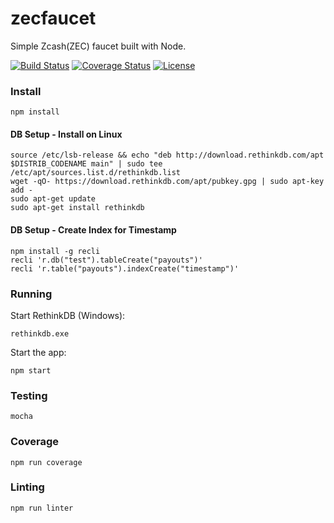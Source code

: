 # zecfaucet
Simple Zcash(ZEC) faucet built with Node.

[![Build Status](https://travis-ci.org/super3/zecfaucet.svg?branch=master)](https://travis-ci.org/super3/zecfaucet)
[![Coverage Status](https://coveralls.io/repos/github/super3/zecfaucet/badge.svg?branch=master)](https://coveralls.io/github/super3/zecfaucet?branch=master)
[![License](https://img.shields.io/badge/license-AGPLv3-blue.svg?label=license)](https://github.com/Storj/super3/zecfaucet/blob/master/LICENSE)

### Install
```
npm install
```

#### DB Setup - Install on Linux
```
source /etc/lsb-release && echo "deb http://download.rethinkdb.com/apt $DISTRIB_CODENAME main" | sudo tee /etc/apt/sources.list.d/rethinkdb.list
wget -qO- https://download.rethinkdb.com/apt/pubkey.gpg | sudo apt-key add -
sudo apt-get update
sudo apt-get install rethinkdb
```

#### DB Setup - Create Index for Timestamp
```
npm install -g recli
recli 'r.db("test").tableCreate("payouts")'
recli 'r.table("payouts").indexCreate("timestamp")'
```

### Running
Start RethinkDB (Windows):
```
rethinkdb.exe
```

Start the app:
```
npm start
```

### Testing
```
mocha
```

### Coverage
```
npm run coverage
```

### Linting
```
npm run linter
```
